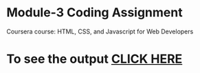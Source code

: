 

# Module-3 Coding Assignment

Coursera course: HTML, CSS, and Javascript for Web Developers

# To see the output [CLICK HERE](https://rawcdn.githack.com/patil98priyanka/HTML-CSS-JAVASCRIPT/49d714b88cd786a9001e98ec03f5d36131a6a56c/Assignments/Module_3/index.html)

